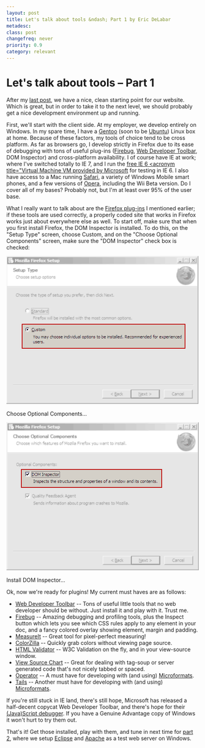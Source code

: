 ```yaml
---
layout: post
title: Let's talk about tools &ndash; Part 1 by Eric DeLabar
metadesc: 
class: post
changefreq: never
priority: 0.9
category: relevant
---
```

# Let's talk about tools &ndash; Part 1

After my [last post](http://blog.ericdelabar.com/2007/02/in-beginning-there-was-doctype.html "In the beginning there was DOCTYPE"), 
we have a nice, clean starting point for our website.  Which is great, but in order to take it to the next level, 
we should probably get a nice development environment up and running.

First, we'll start with the client side. At my employer, we develop entirely on Windows.  In my spare time, I 
have a [Gentoo](http://www.gentoo.org/) (soon to be 
[Ubuntu](http://www.ubuntu.com/)) Linux 
box at home. Because of these factors, my tools of choice tend to be cross platform.  As far as browsers go, I 
develop strictly in Firefox due to its ease of debugging with tons of useful plug-ins 
([Firebug](http://www.getfirebug.com/), 
[Web Developer Toolbar](http://chrispederick.com/work/webdeveloper/), 
DOM Inspector) and cross-platform availability.  I of course have IE at work; where I've switched totally to IE 7, and I run the 
[free IE 6 <acronym title="Virtual Machine VM</acronym> provided by Microsoft](http://blogs.msdn.com/ie/archive/2006/11/30/ie6-and-ie7-running-on-a-single-machine.aspx) 
for testing in IE 6.  I also have access to a Mac running 
[Safari](http://en.wikipedia.org/wiki/Safari_%28web_browser%29), a variety of Windows Mobile smart phones, 
and a few versions of [Opera](http://en.wikipedia.org/wiki/Opera_(web_browser)), including the Wii Beta version. 
Do I cover all of my bases?  Probably not, but I'm at least over 95% of the user base.

What I really want to talk about are the [Firefox plug-ins](https://addons.mozilla.org/firefox/extensions/) 
I mentioned earlier; if these tools are used correctly, a properly coded site that works in Firefox works just about 
everywhere else as well.  To start off, make sure that when you first install Firefox, the DOM 
Inspector is installed. To do this, on the "Setup Type" screen, choose Custom, and on the "Choose Optional Components" 
screen, make sure the "DOM Inspector" check box is checked:

<img src="/img/content/custom.gif" alt="custom.gif" border="0" width="502" height="386" id="img_custom" class="clear">

Choose Optional Components...

<img src="/img/content/dom-inspector.gif" alt="dom_inspector.gif" border="0" width="503" height="386" id="img_inspector" class="clear">

Install DOM Inspector...

Ok, now we're ready for plugins!  My current must haves are as follows:

* [Web Developer Toolbar](https://addons.mozilla.org/firefox/60/) -- Tons of useful little tools that no web developer 
should be without.  Just install it and play with it.  Trust me.
* [Firebug](https://addons.mozilla.org/firefox/1843/) -- Amazing debugging and profiling tools, plus the Inspect button 
which lets you see which CSS rules apply to any element in your doc, and a fancy colored overlay showing 
element, margin and padding.
* [MeasureIt](https://addons.mozilla.org/firefox/539/) -- Great tool for pixel-perfect measuring!
* [ColorZilla](https://addons.mozilla.org/firefox/271/) -- Quickly grab colors without viewing page source.
* [HTML Validator](https://addons.mozilla.org/firefox/249/) -- W3C 
Validation on the fly, and in your view-source window.
* [View Source Chart](https://addons.mozilla.org/firefox/655/) -- Great for dealing with tag-soup or server generated 
code that's not nicely tabbed or spaced.
* [Operator](https://addons.mozilla.org/firefox/4106/) -- A must have for developing with (and using) 
[Microformats](http://microformats.org/).
* [Tails](http://blog.codeeg.com/tails-firefox-extension-03/) -- Another must have for developing with 
(and using) [Microformats](http://microformats.org/).

If you're still stuck in IE land, there's still hope, Microsoft has released a half-decent 
copycat Web Developer Toolbar, and there's hope for their [(Java)Script debugger](http://www.microsoft.com/downloads/details.aspx?FamilyID=2f465be0-94fd-4569-b3c4-dffdf19ccd99&amp;DisplayLang=en). 
If you have a Genuine Advantage copy of Windows it won't hurt to try them out.

That's it!  Get those installed, play with them, and tune in next time for [part 2](http://blog.ericdelabar.com/2007/03/lets-talk-about-tools-part-2.html "Let's talk about tools &ndash; Part 2"), 
where we setup [Eclipse](http://www.eclipse.org/) and [Apache](http://httpd.apache.org/) as a test web server on Windows.
